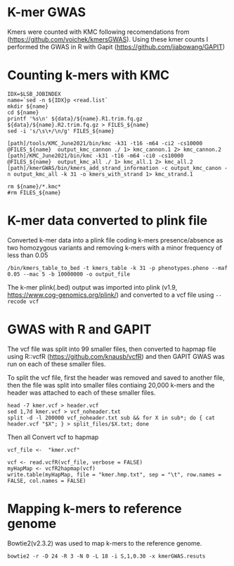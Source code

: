 # K-mer GWAS
Kmers were counted with KMC following recomendations from (https://github.com/voichek/kmersGWAS). Using these kmer counts I performed the GWAS in R with Gapit (https://github.com/jiabowang/GAPIT)

# Counting k-mers with KMC

```
IDX=$LSB_JOBINDEX
name=`sed -n ${IDX}p <read.list`
mkdir ${name}
cd ${name}
printf '%s\n' ${data}/${name}.R1.trim.fq.gz  ${data}/${name}.R2.trim.fq.gz > FILES_${name} 
sed -i 's/\s\+/\n/g' FILES_${name} 

[path]/tools/KMC_June2021/bin/kmc -k31 -t16 -m64 -ci2 -cs10000 @FILES_${name}  output_kmc_cannon ./ 1> kmc_cannon.1 2> kmc_cannon.2 
[path]/KMC_June2021/bin/kmc -k31 -t16 -m64 -ci0 -cs10000 @FILES_${name}  output_kmc_all ./ 1> kmc_all.1 2> kmc_all.2 
[path]/kmerGWAS/bin/kmers_add_strand_information -c output_kmc_canon -n output_kmc_all -k 31 -o kmers_with_strand 1> kmc_strand.1 

rm ${name}/*.kmc*
#rm FILES_${name}

```
# K-mer data converted to plink file 
Converted k-mer data into a plink file coding k-mers presence/absence as two homozygous variants and removing k-mers with a minor frequency of less than 0.05

```
/bin/kmers_table_to_bed -t kmers_table -k 31 -p phenotypes.pheno --maf 0.05 --mac 5 -b 10000000 -o output_file
```

The k-mer plink(.bed) output was imported into plink (v1.9, https://www.cog-genomics.org/plink/) and converted to a vcf file using `--recode vcf`

  
# GWAS with R and GAPIT

The vcf file was split into 99 smaller files, then converted to hapmap file using R::vcfR (https://github.com/knausb/vcfR) and then GAPIT GWAS was run on each of these smaller files.

To split the vcf file, first the header was removed and saved to another file, then the file was split into smaller files contiaing 20,000 k-mers and the header was attached to each of these smaller files.

```
head -7 kmer.vcf > header.vcf
sed 1,7d kmer.vcf > vcf_noheader.txt
split -d -l 200000 vcf_noheader.txt sub && for X in sub*; do { cat header.vcf "$X"; } > split_files/$X.txt; done

```


Then all Convert vcf to hapmap 

```
vcf_file <-  "kmer.vcf"

vcf <- read.vcfR(vcf_file, verbose = FALSE)
myHapMap <- vcfR2hapmap(vcf)
write.table(myHapMap, file = "kmer.hmp.txt", sep = "\t", row.names = FALSE, col.names = FALSE) 

```

# Mapping k-mers to reference genome

Bowtie2(v2.3.2) was used to map k-mers to the reference genome.
```
bowtie2 -r -D 24 -R 3 -N 0 -L 18 -i S,1,0.30 -x kmerGWAS.resuts
```


